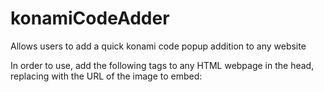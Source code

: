 # konamiCodeAdder
Allows users to add a quick konami code popup addition to any website

In order to use, add the following tags to any HTML webpage in the head, replacing <myImageURL> with the URL of the image to embed:
<script src="https://github.com/Watermelon876/konamiCodeAdder/blob/master/konamiCode.js"></script>
<script>
var konamiImage = new codeImagePair(konami, <myImageURL>);
</script>

